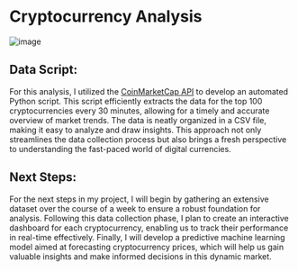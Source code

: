 # Cryptocurrency Analysis

![image](https://www.shutterstock.com/image-vector/set-gold-silver-crypto-currencies-600nw-775898248.jpg)

## Data Script:

For this analysis, I utilized the [CoinMarketCap API](https://coinmarketcap.com/api/) to develop an automated Python script. This script efficiently extracts the data for the top 100 cryptocurrencies every 30 minutes, allowing for a timely and accurate overview of market trends. The data is neatly organized in a CSV file, making it easy to analyze and draw insights. This approach not only streamlines the data collection process but also brings a fresh perspective to understanding the fast-paced world of digital currencies.

## Next Steps: 

For the next steps in my project, I will begin by gathering an extensive dataset over the course of a week to ensure a robust foundation for analysis. Following this data collection phase, I plan to create an interactive dashboard for each cryptocurrency, enabling us to track their performance in real-time effectively. Finally, I will develop a predictive machine learning model aimed at forecasting cryptocurrency prices, which will help us gain valuable insights and make informed decisions in this dynamic market.
